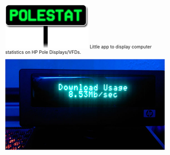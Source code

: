 ![POLESTAT](logo.png "PoleStat")
Little app to display computer statistics on HP Pole Displays/VFDs.

![alt text](inaction.jpg "inaction")
